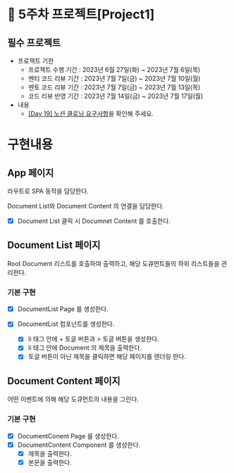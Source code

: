 # 📌 5주차 프로젝트[Project1]

## 필수 프로젝트

- 프로젝트 기한
  - 프로젝트 수행 기간 : 2023년 6월 27일(화) ~ 2023년 7월 6일(목)
  - 멘티 코드 리뷰 기간 : 2023년 7월 7일(금) ~ 2023년 7월 10일(월)
  - 멘토 코드 리뷰 기간 : 2023년 7월 7일(금) ~ 2023년 7월 13일(목)
  - 코드 리뷰 반영 기간 : 2023년 7월 14일(금) ~ 2023년 7월 17일(월)
- 내용
  - [[Day 19] 노션 클로닝 요구사항](https://school.programmers.co.kr/app/courses/17516/curriculum/lessons/196456#part-46365)을 확인해 주세요.

# 구현내용

## App 페이지

라우트로 SPA 동작을 담당한다.

Document List와 Document Content 의 연결을 담당한다.

- [x] Document List 클릭 시 Documnet Content 를 호출한다.

## Document List 페이지

Root Document 리스트를 호출하여 출력하고, 해당 도큐먼트들의 하위 리스트들을 관리한다.

### 기본 구현

- [x] DocumentList Page 를 생성한다.

- [x] DocumentList 컴포넌트를 생성한다.
  - [x] li 태그 안에 + 토글 버튼과 > 토글 버튼을 생성한다.
  - [x] li 태그 안에 Document 의 제목을 출력한다.
  - [x] 토글 버튼이 아닌 제목을 클릭하면 해당 페이지를 렌더링 한다. 

## Document Content 페이지

어떤 이벤트에 의해 해당 도큐먼트의 내용을 그린다.

### 기본 구현

- [x] DocumentConent Page 를 생성한다.
- [x] DocumentContent Component 를 생성한다.
  - [x] 제목을 출력한다.
  - [x] 본문을 출력한다.